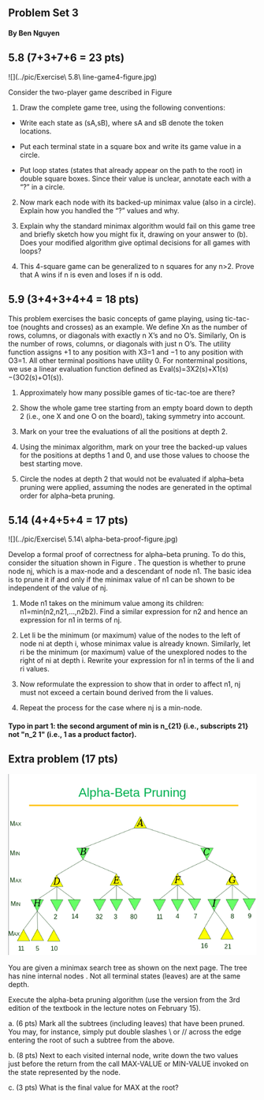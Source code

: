 ## Problem Set 3

#### By Ben Nguyen

## 5.8 (7+3+7+6 = 23 pts)

![](../pic/Exercise\ 5.8\ line-game4-figure.jpg)

Consider the two-player game described in Figure 

1. Draw the complete game tree, using the following conventions:

- Write each state as (sA,sB), where sA and sB denote the token locations.

- Put each terminal state in a square box and write its game value in a circle.

- Put loop states (states that already appear on the path to the root) in double square boxes. Since their value is unclear, annotate each with a “?” in a circle.

2. Now mark each node with its backed-up minimax value (also in a circle). Explain how you handled the “?” values and why.

3. Explain why the standard minimax algorithm would fail on this game tree and briefly sketch how you might fix it, drawing on your answer to (b). Does your modified algorithm give optimal decisions for all games with loops?

4. This 4-square game can be generalized to n squares for any n>2. Prove that A wins if n is even and loses if n is odd.

## 5.9 (3+4+3+4+4 = 18 pts) 

This problem exercises the basic concepts of game playing, using tic-tac-toe (noughts and crosses) as an example. We define Xn as the number of rows, columns, or diagonals with exactly n X’s and no O’s. Similarly, On is the number of rows, columns, or diagonals with just n O’s. The utility function assigns +1 to any position with X3=1 and −1 to any position with O3=1. All other terminal positions have utility 0. For nonterminal positions, we use a linear evaluation function defined as Eval(s)=3X2(s)+X1(s)−(3O2(s)+O1(s)).

1. Approximately how many possible games of tic-tac-toe are there?

2. Show the whole game tree starting from an empty board down to depth 2 (i.e., one X and one O on the board), taking symmetry into account.

3. Mark on your tree the evaluations of all the positions at depth 2.

4. Using the minimax algorithm, mark on your tree the backed-up values for the positions at depths 1 and 0, and use those values to choose the best starting move.

5. Circle the nodes at depth 2 that would not be evaluated if alpha–beta pruning were applied, assuming the nodes are generated in the optimal order for alpha–beta pruning.

## 5.14 (4+4+5+4 = 17 pts) 

![](../pic/Exercise\ 5.14\ alpha-beta-proof-figure.jpg)

Develop a formal proof of correctness for alpha–beta pruning. To do this, consider the situation shown in Figure . The question is whether to prune node nj, which is a max-node and a descendant of node n1. The basic idea is to prune it if and only if the minimax value of n1 can be shown to be independent of the value of nj.

1. Mode n1 takes on the minimum value among its children: n1=min(n2,n21,…,n2b2). Find a similar expression for n2 and hence an expression for n1 in terms of nj.

2. Let li be the minimum (or maximum) value of the nodes to the left of node ni at depth i, whose minimax value is already known. Similarly, let ri be the minimum (or maximum) value of the unexplored nodes to the right of ni at depth i. Rewrite your expression for n1 in terms of the li and ri values.

3. Now reformulate the expression to show that in order to affect n1, nj must not exceed a certain bound derived from the li values.

4. Repeat the process for the case where nj is a min-node.

#### Typo in part 1: the second argument of min is n_{21} (i.e., subscripts 21} not "n_2 1" (i.e., 1 as a product factor). 

## Extra problem (17 pts) 

![](../pic/alphabetapruning.png)

You are given a minimax search tree as shown on the next page.  The
tree has nine internal nodes .  Not all terminal states (leaves) are 
at the same depth. 

Execute the alpha-beta pruning algorithm (use the version from the 3rd 
edition of the textbook in the lecture notes on February 15).

a. (6 pts) Mark all the subtrees (including leaves) that have been pruned.
    You may, for instance, simply put double slashes \\ or // across the edge 
    entering the root of such a subtree from the above.  

b. (8 pts) Next to each visited internal node, write down the two values  
    just before the return from the call MAX-VALUE or MIN-VALUE invoked on the 
    state represented by the node.

c. (3 pts) What is the final value for MAX at the root?
